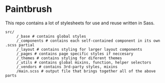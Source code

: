 # Paintbrush

This repo contains a lot of stylesheets for use and reuse written in Sass.

```
src/
	 /_base # contains global styles 
	 /_components # contains each self-contained component in its own .scss partial
	 /_layout # contains styling for larger layout components
	 /_pages # contains page specific styles if neccesary
	 /_themes # contains styling for diferent themes
	 /_utils # contains global mixins, function, helper selectors
	 /_vendors # contains 3rd-party styles, mixins
	 /main.scss # output file that brings together all of the above parts
```
